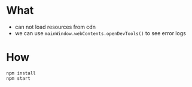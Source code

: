 # What 
* can not load resources from cdn
* we can use `mainWindow.webContents.openDevTools()` to see error logs

# How

```
npm install
npm start
```


